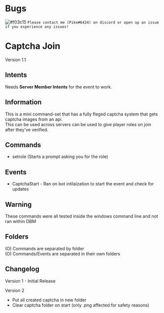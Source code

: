 # Bugs
![#f03c15](https://via.placeholder.com/15/f03c15/000000?text=+) `Please contact me (Pike#6424) on discord or open up an issue if you experience any issues!`
# Captcha Join
Version 1.1  
  
## Intents
Needs **Server Member Intents** for the event to work.
  
## Information
This is a mini command-set that has a fully fleged captcha system that gets captcha images from an api.  
This can be used across servers can be used to give player roles on join after they've verified.  

## Commands
- setrole (Starts a prompt asking you for the role)  
  
## Events
- CaptchaStart - Ran on bot intilaization to start the event and check for updates  
  
## Warning
These commands were all tested inside the windows command line and not ran within DBM  

## Folders
(O) Commands are separated by folder  
(O) Commands/Events are separated in their own folders

## Changelog
Version 1 - Initial Release  
  
Version 2  
- Put all created captcha in new folder  
- Clear captcha folder on start (only .png affected for safety reasons)  

